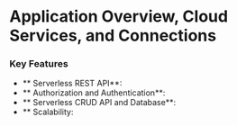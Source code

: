 # Application Overview, Cloud Services, and Connections

### Key Features
- ** Serverless REST API**:
- ** Authorization and Authentication**:
- ** Serverless CRUD API and Database**:
- ** Scalability: